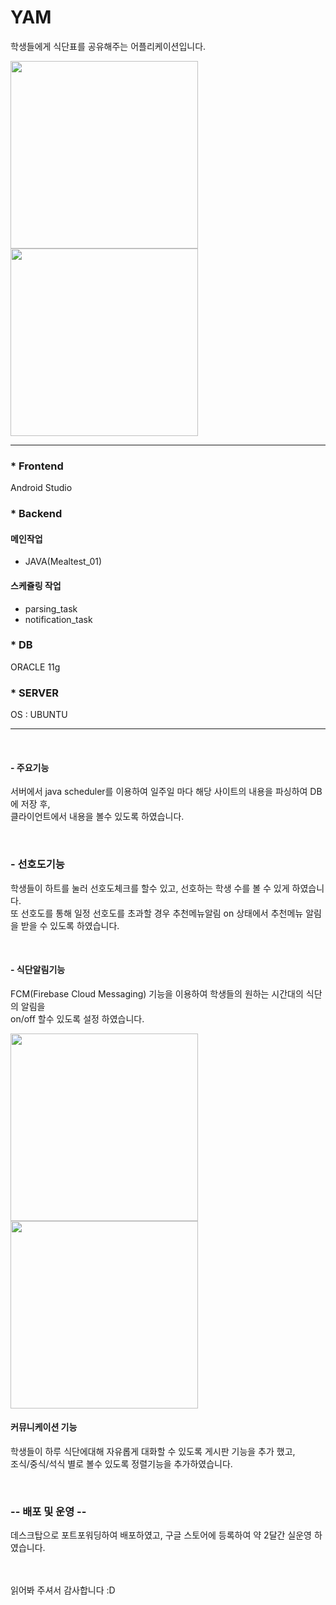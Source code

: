 
<h1>YAM</h1>
<p>학생들에게 식단표를 공유해주는 어플리케이션입니다.</p>

<img src="https://github.com/dldnrud123/yam/assets/49900271/8966fb83-9396-4f71-b995-459610824679" width=300px />
<img src="https://github.com/dldnrud123/yam/assets/49900271/dc7df9d2-a656-499f-8bb5-adefbd79415e" width=300px />
<hr>

<h3>* Frontend</h3>
<p>Android Studio</p>

<h3>* Backend</h3>
<h4>메인작업</h4>
<ul>
    <li> JAVA(Mealtest_01)</li>
</ul>

<h4>스케쥴링 작업</h4>
<ul>
    <li> parsing_task </li>
    <li> notification_task </li>
</ul>

<h3>* DB</h3>
<p>ORACLE 11g</p>

<h3>* SERVER</h3>
<p>OS : UBUNTU</p>

<hr>
<br>
<h4>- 주요기능</h4>

<p>서버에서 java scheduler를 이용하여 일주일 마다 해당 사이트의 내용을 파싱하여 DB에 저장 후,<br>
클라이언트에서 내용을 볼수 있도록 하였습니다.</p>
<br>
<h3>- 선호도기능</h3>
  
<p>학생들이 하트를 눌러 선호도체크를 할수 있고, 선호하는 학생 수를 볼 수 있게 하였습니다.<br>
또 선호도를 통해 일정 선호도를 초과할 경우 추천메뉴알림 on 상태에서 추천메뉴 알림을 받을 수 있도록 하였습니다.</p>
<br>
<h4>- 식단알림기능</h4>
<p>FCM(Firebase Cloud Messaging) 기능을 이용하여 학생들의 원하는 시간대의 식단의 알림을<br> on/off 할수 있도록 설정 하였습니다.</p>
<img src="https://github.com/dldnrud123/yam/assets/49900271/118de1c5-b64e-4d94-943b-4a0e827c741b" width=300px />
<img src="https://github.com/dldnrud123/yam/assets/49900271/9a72ff27-de3c-4d63-a42b-27d6c9d6878e" width=300px />
<br>
<h4>커뮤니케이션 기능</h4>
<p>학생들이 하루 식단에대해 자유롭게 대화할 수 있도록 게시판 기능을 추가 했고,<br> 조식/중식/석식 별로 볼수 있도록 정렬기능을 추가하였습니다.</p>
<br>
<h3>-- 배포 및 운영 --</h3>
<p>데스크탑으로 포트포워딩하여 배포하였고, 구글 스토어에 등록하여 약 2달간 실운영 하였습니다.</p>
<br>
<br>
읽어봐 주셔서 감사합니다 :D
<br>
